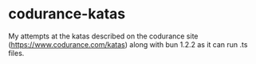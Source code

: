 # codurance-katas

My attempts at the katas described on the codurance site (https://www.codurance.com/katas) along with bun 1.2.2 as it can run .ts files.
